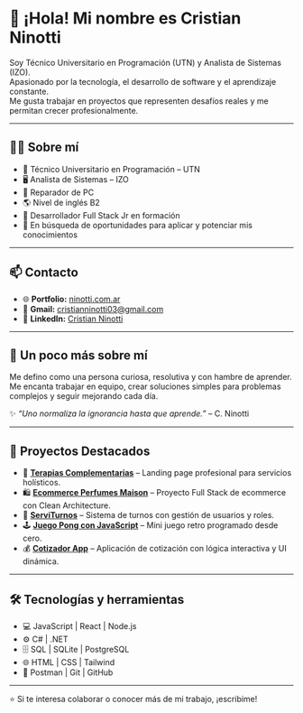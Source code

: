 # 👋 ¡Hola! Mi nombre es Cristian Ninotti  

Soy Técnico Universitario en Programación (UTN) y Analista de Sistemas (IZO).  
Apasionado por la tecnología, el desarrollo de software y el aprendizaje constante.  
Me gusta trabajar en proyectos que representen desafíos reales y me permitan crecer profesionalmente.  

---

## 👨‍💻 Sobre mí

- 🧠 Técnico Universitario en Programación – UTN  
- 🖥️ Analista de Sistemas – IZO  
- 🧰 Reparador de PC  
- 🌎 Nivel de inglés B2  
- 🚀 Desarrollador Full Stack Jr en formación  
- 💼 En búsqueda de oportunidades para aplicar y potenciar mis conocimientos  

---

## 📫 Contacto

- 🌐 **Portfolio:** [ninotti.com.ar](https://ninotti.com.ar)  
- 📧 **Gmail:** [cristianninotti03@gmail.com](mailto:cristianninotti03@gmail.com)  
- 💼 **LinkedIn:** [Cristian Ninotti](https://www.linkedin.com/in/cristian-ninotti) 

---

## 🧭 Un poco más sobre mí

Me defino como una persona curiosa, resolutiva y con hambre de aprender.  
Me encanta trabajar en equipo, crear soluciones simples para problemas complejos y seguir mejorando cada día.  

✨ *“Uno normaliza la ignorancia hasta que aprende.”* – C. Ninotti

---

## 📌 Proyectos Destacados

- 🪷 [**Terapias Complementarias**](https://terapias-complementarias.com.ar/) – Landing page profesional para servicios holísticos.  
- 🛍️ [**Ecommerce Perfumes Maison**](https://github.com/CristianNinotti/TPI-Grupo1-EcommercePerfumes) – Proyecto Full Stack de ecommerce con Clean Architecture.  
- 📅 [**ServiTurnos**](https://github.com/CristianNinotti/ServiTurnos) – Sistema de turnos con gestión de usuarios y roles.  
- 🕹️ [**Juego Pong con JavaScript**](https://cristianninotti.github.io/Juego_Pong_con_JS/) – Mini juego retro programado desde cero.  
- 💰 [**Cotizador App**](https://github.com/CristianNinotti/-tup-lc2-cotizador-app) – Aplicación de cotización con lógica interactiva y UI dinámica.

---

## 🛠️ Tecnologías y herramientas

- 💻 JavaScript | React | Node.js  
- ⚙️ C# | .NET  
- 🗄️ SQL | SQLite | PostgreSQL  
- 🌐 HTML | CSS | Tailwind  
- 🧪 Postman | Git | GitHub

---

⭐ Si te interesa colaborar o conocer más de mi trabajo, ¡escribime!

